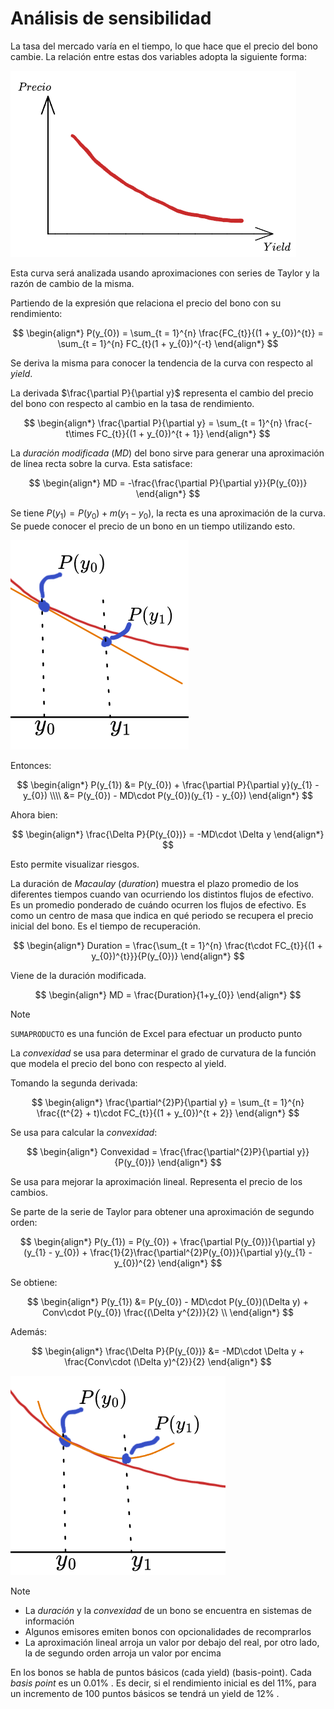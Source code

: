 # Análisis de sensibilidad

La tasa del mercado varía en el tiempo, lo que hace que el precio del bono cambie. La relación entre estas dos variables adopta la siguiente forma:

![](attachments/Pasted%20image%2020230511212622.png)

Esta curva será analizada usando aproximaciones con series de Taylor y la razón de cambio de la misma.

Partiendo de la expresión que relaciona el precio del bono con su rendimiento:

$$
\begin{align*}
	P(y_{0}) = \sum_{t = 1}^{n} \frac{FC_{t}}{(1 + y_{0})^{t}} = \sum_{t = 1}^{n} FC_{t}(1 + y_{0})^{-t}
\end{align*}
$$

Se deriva la misma para conocer la tendencia de la curva con respecto al _yield_.

La derivada $\frac{\partial P}{\partial y}$ representa el cambio del precio del bono con respecto al cambio en la tasa de rendimiento.

$$
\begin{align*}
	\frac{\partial P}{\partial y} = \sum_{t = 1}^{n} \frac{-t\times FC_{t}}{(1 + y_{0})^{t + 1}}
\end{align*}
$$

La _duración modificada_ ($MD$) del bono sirve para generar una aproximación de línea recta sobre la curva. Esta satisface:

$$
\begin{align*}
	MD = -\frac{\frac{\partial P}{\partial y}}{P(y_{0})}
\end{align*}
$$

Se tiene $P(y_{1}) = P(y_{0}) + m(y_{1} - y_{0})$, la recta es una aproximación de la curva. Se puede conocer el precio de un bono en un tiempo utilizando esto.

![](attachments/Pasted%20image%2020230511213136.png)

Entonces:

$$
\begin{align*}
	P(y_{1}) &= P(y_{0}) + \frac{\partial P}{\partial y}(y_{1} - y_{0}) \\\\
	&= P(y_{0}) - MD\cdot P(y_{0})(y_{1} - y_{0})
\end{align*}
$$

Ahora bien:

$$
\begin{align*}
	\frac{\Delta P}{P(y_{0})} = -MD\cdot \Delta y
\end{align*}
$$

Esto permite visualizar riesgos.

La duración de _Macaulay_ (_duration_) muestra el plazo promedio de los diferentes tiempos cuando van ocurriendo los distintos flujos de efectivo. Es un promedio ponderado de cuándo ocurren los flujos de efectivo. Es como un centro de masa que indica en qué periodo se recupera el precio inicial del bono. Es el tiempo de recuperación.

$$
\begin{align*}
	Duration = \frac{\sum_{t = 1}^{n} \frac{t\cdot FC_{t}}{(1 + y_{0})^{t}}}{P(y_{0})}
\end{align*}
$$

Viene de la duración modificada.

$$
\begin{align*}
	MD = \frac{Duration}{1+y_{0}}
\end{align*}
$$


>[!Note]
>`SUMAPRODUCTO` es una función de Excel para efectuar un producto punto

La _convexidad_ se usa para determinar el grado de curvatura de la función que modela el precio del bono con respecto al yield.

Tomando la segunda derivada:

$$
\begin{align*}
	\frac{\partial^{2}P}{\partial y} = \sum_{t = 1}^{n} \frac{(t^{2} + t)\cdot FC_{t}}{(1 + y_{0})^{t + 2}}
\end{align*}
$$

Se usa para calcular la _convexidad_:

$$
\begin{align*}
	Convexidad = \frac{\frac{\partial^{2}P}{\partial y}}{P(y_{0})}
\end{align*}
$$

Se usa para mejorar la aproximación lineal. Representa el precio de los cambios.

Se parte de la serie de Taylor para obtener una aproximación de segundo orden:

$$
\begin{align*}
	P(y_{1}) = P(y_{0}) + \frac{\partial P(y_{0})}{\partial y}(y_{1} - y_{0}) + \frac{1}{2}\frac{\partial^{2}P(y_{0})}{\partial y}(y_{1} - y_{0})^{2}
\end{align*}
$$

Se obtiene:

$$
\begin{align*}
	P(y_{1}) &= P(y_{0}) - MD\cdot P(y_{0})(\Delta y) + Conv\cdot P(y_{0}) \frac{(\Delta y^{2})}{2} \\
\end{align*}
$$

Además:

$$
\begin{align*}
	\frac{\Delta P}{P(y_{0})} &= -MD\cdot \Delta y + \frac{Conv\cdot (\Delta y)^{2}}{2}
\end{align*}
$$

![](attachments/Pasted%20image%2020230511215300.png)



>[!Note]
>- La _duración_ y la _convexidad_ de un bono se encuentra en sistemas de información
>- Algunos emisores emiten bonos con opcionalidades de recomprarlos
>- La aproximación lineal arroja un valor por debajo del real, por otro lado, la de segundo orden arroja un valor por encima

En los bonos se habla de puntos básicos (cada yield) (basis-point). Cada _basis point_ es un $0.01\%$ . Es decir, si el rendimiento inicial es del $11\%$, para un incremento de $100$ puntos básicos se tendrá un yield de $12\%$ .


